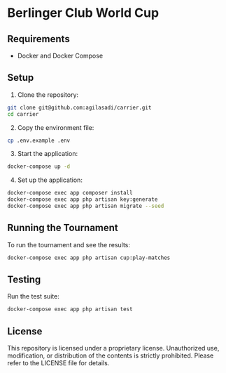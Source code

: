 # Berlinger Club World Cup

## Requirements

- Docker and Docker Compose

## Setup

1. Clone the repository:
```bash
git clone git@github.com:agilasadi/carrier.git
cd carrier
```

2. Copy the environment file:
```bash
cp .env.example .env
```

3. Start the application:
```bash
docker-compose up -d
```

4. Set up the application:
```bash
docker-compose exec app composer install
docker-compose exec app php artisan key:generate
docker-compose exec app php artisan migrate --seed
```

## Running the Tournament

To run the tournament and see the results:
```bash
docker-compose exec app php artisan cup:play-matches
```

## Testing

Run the test suite:
```bash
docker-compose exec app php artisan test
```

## License

This repository is licensed under a proprietary license. Unauthorized use, modification, or distribution of the contents is strictly prohibited. Please refer to the LICENSE file for details.
